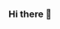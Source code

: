 ### Hi there 👋

<!--
**bindukovvada/bindukovvada** is a ✨ _special_ ✨ repository because its `README.md` (this file) appears on your GitHub profile.

Here are some ideas to get you started:

- 🔭 I’m currently working in AlmaBetter as Data Science Trainee
- 🌱 I’m currently learning Data Science, Data Structures and Algorithms
- 👯 I’m looking to collaborate on OpenSource Projects
- 🤔 I’m actively looking for opputunities in Data Science Field
- 📫 How to reach me: bindukovvada187@gmail.com
- ⚡ Fun fact: I enjoy travelling and exploring different places.
-->
